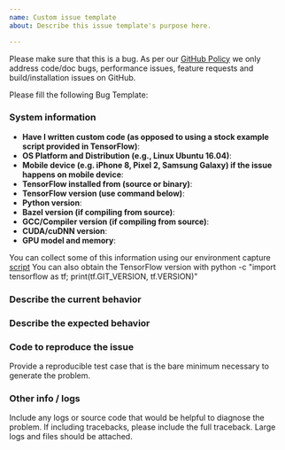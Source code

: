 ```yaml
---
name: Custom issue template
about: Describe this issue template's purpose here.

---
```


Please make sure that this is a bug. As per our [GitHub Policy](https://github.com/dksb/tensorflow/blob/master/ISSUES.md)  we only address code/doc bugs, performance issues, feature requests and build/installation issues on GitHub.

Please fill the following Bug Template:
### System information
- **Have I written custom code (as opposed to using a stock example script provided in TensorFlow)**:
- **OS Platform and Distribution (e.g., Linux Ubuntu 16.04)**:
- **Mobile device (e.g. iPhone 8, Pixel 2, Samsung Galaxy) if the issue happens on mobile device**:
- **TensorFlow installed from (source or binary)**:
- **TensorFlow version (use command below)**:
- **Python version**:
- **Bazel version (if compiling from source)**:
- **GCC/Compiler version (if compiling from source)**:
- **CUDA/cuDNN version**:
- **GPU model and memory**:


You can collect some of this information using our environment capture [script](https://github.com/tensorflow/tensorflow/tree/master/tools/tf_env_collect.sh)
You can also obtain the TensorFlow version with
python -c "import tensorflow as tf; print(tf.GIT_VERSION, tf.VERSION)"

### Describe the current behavior

### Describe the expected behavior

### Code to reproduce the issue
Provide a reproducible test case that is the bare minimum necessary to generate the problem.


### Other info / logs
Include any logs or source code that would be helpful to diagnose the problem. If including tracebacks, please include the full traceback. Large logs and files should be attached.
